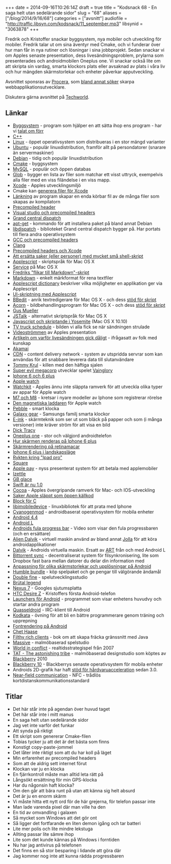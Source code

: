 +++
date = 2014-09-16T10:26:14Z
draft = true
title = "Kodsnack 68 - En saga helt utan sedelärande sidor"
slug = "68"
aliases = ["/blog/2014/9/16/68"]
categories = ["avsnitt"]
audiofile = "http://traffic.libsyn.com/kodsnack/11_september.mp3"
libsynid = "3063878"
+++

Fredrik och Kristoffer snackar byggsystem, nya mobiler och utveckling för mobiler. Fredrik talar ut om sina äventyr med Cmake, och vi funderar över hur man får in nya rutiner och lösningar i sina jobbprojekt. Sedan snackar vi om Apples senaste presentation, dess livesändningsproblem, prylarna som presenterades och androidmobilen Oneplus one. Vi snackar också lite om att skripta sin vardag, smarta klockors plats eller avsaknad av plats i våra liv och hur mängden skärmstorlekar och enheter påverkar apputveckling.

Avsnittet sponsras av [Procera](http://www.proceranetworks.com/index.php), som [bland annat söker](http://bit.ly/proceranetworks) skarpa webbapplikationsutvecklare.

Diskutera gärna avsnittet på [Techworld](http://techworld.idg.se/2.2524/1.581919/).

## Länkar ##
* [Byggsystem](http://en.wikipedia.org/wiki/Build_automation) - program som hjälper en att sätta ihop ens program - har vi [talat om förr](http://kodsnack.se/8/)
* [C++](http://en.wikipedia.org/wiki/C++)
* [Linux](http://en.wikipedia.org/wiki/Linux) - öppet operativsystem som distribueras i en stor mängd varianter
* [Ubuntu](http://en.wikipedia.org/wiki/Ubuntu_%28operating_system%29) - populär linuxdistribution, framför allt på persondatorer (snarare än servermaskiner)
* [Debian](http://en.wikipedia.org/wiki/Debian) - tidig och populär linuxdistribution
* [Cmake](http://www.cmake.org/) - byggsystem
* [MySQL](http://en.wikipedia.org/wiki/MySQL)  - populär och öppen databas
* [Glob](http://www.cmake.org/cmake/help/v3.0/command/file.html?highlight=glob) - bygger en lista av filer som matchar ett visst uttryck, exempelvis alla filer med en viss filändelse i en viss mapp.
* [Xcode](http://en.wikipedia.org/wiki/Xcode) - Apples utvecklingsmiljö
* Cmake kan [generera filer för Xcode](https://www.youtube.com/watch?v=-uEXVOzd364)
* [Länkning](http://en.wikipedia.org/wiki/Linker_%28computing%29) av program skapar en enda körbar fil av de många filer som skapas av kompilatorn
* [Precompiled header](http://en.wikipedia.org/wiki/Precompiled_header)
* [Visual studio och precompiled headers](http://msdn.microsoft.com/en-us/library/szfdksca.aspx)
* [Grand central dispatch](https://gcc.gnu.org/onlinedocs/gcc/Precompiled-Headers.html)
* [apt-get](http://en.wikipedia.org/wiki/Advanced_Packaging_Tool#Usage) - kommando för att installera paket på bland annat Debian
* [libdispatch](https://libdispatch.macosforge.org) - biblioteket Grand central dispatch bygger på. Har portats till flera andra operativsystem
* [GCC och precompiled headers](https://gcc.gnu.org/onlinedocs/gcc/Precompiled-Headers.html)
* [Clang](http://clang.llvm.org)
* [Precompiled headers och Xcode](http://qualitycoding.org/precompiled-headers/)
* [Att ersätta saker (eller personer) med mycket små shell-skript](http://shirtoid.com/wp-content/uploads/2009/12/small-shell-script.jpg)
* [Applescript](http://en.wikipedia.org/wiki/AppleScript) - skriptspråk för Mac OS X
* [Service](http://en.wikipedia.org/wiki/Services_menu#Mac_OS_X) på Mac OS X
* [Fredriks "flikar till Markdown"-skript](https://github.com/bjoreman/safari-tabs-to-markdown)
* [Markdown](http://daringfireball.net/projects/markdown/) - enkelt märkformat för rena textfiler
* [Applescript dictionary](https://developer.apple.com/library/mac/documentation/applescript/conceptual/applescriptx/concepts/scriptable_apps.html#//apple_ref/doc/uid/TP40001569-1156165) beskriver vilka möjligheter en applikation ger via Applescript
* [UI-skriptning med Applescript](http://www.macosxautomation.com/applescript/uiscripting/)
* [BBedit](http://www.barebones.com/products/bbedit/) - anrik textredigerare för Mac OS X - och dess [stöd för skript](http://bbeditextras.org/wiki/index.php?title=Scripting_and_Automation)
* [Acorn](http://flyingmeat.com/acorn/) - bildbehandlingsprogram för Mac OS X - och dess [stöd för skript](http://flyingmeat.com/acorn/docs/scripting.html)
* [Gus Mueller](http://shapeof.com)
* [JSTalk](http://jstalk.org) - alternativt skriptspråk för Mac OS X
* [Javascript och skriptande i Yosemite](https://developer.apple.com/library/prerelease/mac/releasenotes/interapplicationcommunication/rn-javascriptforautomation/index.html) (Mac OS X 10.10)
* [TV truck schedule](http://media2.intoday.in/indiatoday/images/stories//2014September/tv-truck_650_091014095617.jpg) - bilden vi alla fick se när sändningen strulade
* [Videoströmmen](http://www.apple.com/live/2014-sept-event/) av Apples presentation
* [Artikeln om varför livesändningen gick dåligt](http://blog.streamingmedia.com/2014/09/why-apples-livestream-failed.html) - ifrågasatt av folk med kunskap
* [Akamai](http://en.wikipedia.org/wiki/Akamai_Technologies)
* [CDN](http://en.wikipedia.org/wiki/Content_delivery_network) - content delivery network - system av utspridda servrar som kan användas för att snabbare leverera data till slutanvändare
* [Tommy Krul](http://www.dailymail.co.uk/femail/article-2749895/Who-Scarf-Guy-Meet-nattily-dressed-gaming-exec-stole-Apple-iPhone-6-launch.html) - killen med den häftiga sjalen
* [Super evil megacorp](http://www.superevilmegacorp.com/#home) utvecklar spelet [Vainglory](http://www.vainglorygame.com)
* [Iphone 6  och 6 plus](http://www.apple.com/iphone-6/)
* [Apple watch](http://www.apple.com/watch/)
* [Watchkit](http://www.infoworld.com/t/application-development/watchkit-tools-pave-the-way-apple-watch-app-developers-250407) - Apples ännu inte släppta ramverk för att utveckla olika typer av appar för Apple watch
* [M7 och M8](http://en.wikipedia.org/wiki/Apple_M7) - kretsar i nyare modeller av Iphone som registrerar rörelse
* [Den magnetiska laddaren](http://s1.ibtimes.com/sites/www.ibtimes.com/files/styles/v2_article_large/public/2014/09/10/apple-iwatch-wireless-charging-watch-charger-smartwatch.png?itok=cbwoOefn) för Apple watch
* [Pebble](http://en.wikipedia.org/wiki/Pebble_%28watch%29) - smart klocka
* [Galaxy gear](http://en.wikipedia.org/wiki/Samsung_Galaxy_Gear) - Samsungs familj smarta klockor
* [E-ink](http://en.wikipedia.org/wiki/Electronic_paper) - skärmteknik som ser ut som bläck på papper och som (i många versioner) inte kräver ström för att visa en bild
* [Dick Tracy](http://en.wikipedia.org/wiki/Dick_Tracy)
* [Oneplus one](http://oneplus.net/one) - stor och välgjord androidtelefon
* [Hur skärmen renderas på Iphone 6 plus](http://www.paintcodeapp.com/news/iphone-6-screens-demystified?utm_campaign=iOS_Dev_Weekly_Issue_163&utm_medium=email&utm_source=iOS%2BDev%2BWeekly)
* [Skärmrendering på retinamacar](http://www.anandtech.com/show/6023/the-nextgen-macbook-pro-with-retina-display-review/6)
* [Iphone 6 plus i landskapsläge](http://9to5mac.files.wordpress.com/2014/09/iphone-6-plus-landscape.png)
* [Rykten kring "Ipad pro"](http://www.imore.com/ipad-pro)
* [Square](https://squareup.com)
* [Apple pay](https://www.apple.com/apple-pay/) - nyss presenterat system för att betala med applemobiler
* [Izettle](https://www.izettle.com/se?gclid=CJP2zdXP3sACFSTbcgod2w8Adg)
* [GB glace](http://gb.se)
* [Swift är nu 1.0](https://developer.apple.com/swift/blog/?id=14)
* [Cocoa](https://developer.apple.com/technologies/mac/cocoa.html) - Apples övergripande ramverk för Mac- och IOS-utveckling
* [Saker Apple släppt som öppen källkod](http://www.opensource.apple.com)
* [Block för C](http://en.wikipedia.org/wiki/Blocks_%28C_language_extension%29)
* [libimobiledevice](http://www.libimobiledevice.org) - linuxbibliotek för att prata med Iphone
* [Cyanogenmod](http://www.cyanogenmod.org) - androidbaserat operativsystem för mobila enheter
* [Android 4.4](http://www.android.com/versions/kit-kat-4-4/)
* [Android L](http://en.wikipedia.org/wiki/Android_L)
* [Androids fula progress bar](https://www.youtube.com/watch?v=SfsvQDxWjYY) - Video som visar den fula progressbaren (och en ersättare)
* [Alien Dalvik](http://www.myriadgroup.com/products/device-solutions/alien-dalvik-inc-alien-vue/) - virtuell maskin använd av bland annat [Jolla](http://www.jolla.com) för att köra androidapplikationer
* [Dalvik](http://en.wikipedia.org/wiki/Dalvik_%28software%29) - Androids virtuella maskin. Ersatt av [ART](http://en.wikipedia.org/wiki/Android_Runtime) från och med Android L
* [Bittorrent sync](http://en.wikipedia.org/wiki/BitTorrent_Sync) - decentraliserat system för filsynkronisering, lite som Dropbox fast bara mellan datorer du delar din information med
* [Anpassning för olika skärmstorlekar och upplösningar på Android](http://developer.android.com/guide/practices/screens_support.html#density-independence)
* [Humble bundle](https://www.humblebundle.com) - köp spelpaket och ge pengar till välgörande ändamål
* [Double fine](http://www.doublefine.com) - spelutvecklingsstudio
* [Brütal legend](http://en.wikipedia.org/wiki/Brütal_Legend)
* [Nexus 7](http://en.wikipedia.org/wiki/Google_Nexus#Nexus_7) - Googles sjutumsplatta
* [HTC Desire Z](https://en.wikipedia.org/wiki/HTC_Desire_Z) - Kristoffers första Android-telefon
* [Launchers för Android](http://en.wikipedia.org/wiki/List_of_Android_launchers) - programmet som visar enhetens huvudvy och startar andra program
* [Quasseldroid](http://quasseldroid.iskrembilen.com/) - IRC-klient till Android
* [Kodkata](http://en.wikipedia.org/wiki/Kata_%28programming%29) - övning för att bli en bättre programmerare genom träning och upprepning
* [Fontrendering på Android](https://medium.com/@romainguy/androids-font-renderer-c368bbde87d9)
* [Chet Haase](https://twitter.com/chethaase)
* [Filthy rich clients](http://filthyrichclients.org) - bok om att skapa fräcka gränssnitt med Java
* [Massive](http://en.wikipedia.org/wiki/Ubisoft_Massive) - malmöbaserad spelstudio
* [World in conflict](http://en.wikipedia.org/wiki/World_in_Conflict) - realtidsstrategispel från 2007
* [TAT - The astonishing tribe](http://www.tat.se) - malmöbaserad designstudio som köptes av [Blackberry](http://en.wikipedia.org/wiki/BlackBerry_Limited) 2010
* [Blackberry 10](http://en.wikipedia.org/wiki/BlackBerry_10) - Blackberrys senaste operativsystem för mobila enheter
* Androids 2D-grafik har haft [stöd för hårdvaruacceleration](http://developer.android.com/guide/topics/graphics/hardware-accel.html) sedan 3.0.
* [Near-field communication](http://en.wikipedia.org/wiki/Near_field_communication) - NFC - trådlös kortdistanskommunikationsstandard

## Titlar ##
* Det här står inte på agendan över huvud taget
* Det här står inte i mitt manus
* En saga helt utan sedelärande sidor
* Jag vet inte varför det funkar
* Att synda på riktigt
* Ett skript som genererar Cmake-filen
* Tobias tycker ju att det är det bästa som finns
* Konstigt copy-paste-jommel
* Det låter inte riktigt som att du har koll på läget
* Min erfarenhet av precompiled headers
* Som att de aldrig sett internet förut
* Klockan var ju en klocka
* En fjärrkontroll måste man alltid leta rätt på
* Långsökt ersättning för min GPS-klocka
* Har du någonsin haft klocka?
* Om den går att bära runt på utan att känna sig helt absurd
* Det är ju en enorm skärm
* Vi måste hitta ett nytt ord för de här grejerna, för telefon passar inte
* Man lade varenda pixel där man ville ha den
* En tid av omvandling i galaxen
* Så mycket som Windows att det gör ont
* Så ligger det fortfarande en liten demon igång och tar batteri
* Lite mer polis och lite mindre lekstuga
* Allting passar lite sämre ihop
* Lite som det kunde kännas på Windows i forntiden
* Nu har jag antivirus på telefonen
* Det finns en så stor besparing i lidande att göra där
* Jag kommer nog inte att kunna rädda progressbaren

